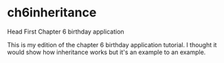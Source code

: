 ch6inheritance
================

Head First Chapter 6 birthday application

This is my edition of the chapter 6 birthday application tutorial. 
I thought it would show how inheritance works but it's an example to an example.
